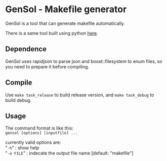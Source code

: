 # GenSol - Makefile generator
GenSol is a tool that can generate makefile automatically.

There is a same tool built using python [here](https://github.com/neko-para/gensol).

## Dependence
GenSol uses rapidjson to parse json and boost::filesystem to enum files, so you need to prepare it before compiling.

## Compile
Use `make task_release` to build release version, and `make task_debug` to build debug.

## Usage
The command format is like this:  
`gensol [options] [inputfile] ...`

currently valid options are:  
"`-h`" : show help  
"`-o FILE`" : indecate the output file name \[default: "makefile"\]
